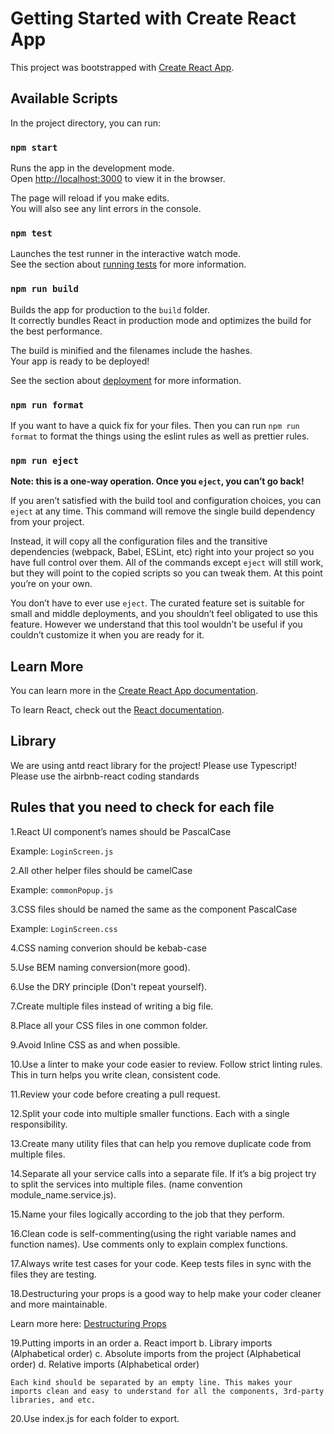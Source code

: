 # Getting Started with Create React App

This project was bootstrapped with [Create React App](https://github.com/facebook/create-react-app).

## Available Scripts

In the project directory, you can run:

### `npm start`

Runs the app in the development mode.\
Open [http://localhost:3000](http://localhost:3000) to view it in the browser.

The page will reload if you make edits.\
You will also see any lint errors in the console.

### `npm test`

Launches the test runner in the interactive watch mode.\
See the section about [running tests](https://facebook.github.io/create-react-app/docs/running-tests) for more information.

### `npm run build`

Builds the app for production to the `build` folder.\
It correctly bundles React in production mode and optimizes the build for the best performance.

The build is minified and the filenames include the hashes.\
Your app is ready to be deployed!

See the section about [deployment](https://facebook.github.io/create-react-app/docs/deployment) for more information.

### `npm run format`

If you want to have a quick fix for your files. Then you can run `npm run format` to format the things using the eslint rules as well as prettier rules.

### `npm run eject`

**Note: this is a one-way operation. Once you `eject`, you can’t go back!**

If you aren’t satisfied with the build tool and configuration choices, you can `eject` at any time. This command will remove the single build dependency from your project.

Instead, it will copy all the configuration files and the transitive dependencies (webpack, Babel, ESLint, etc) right into your project so you have full control over them. All of the commands except `eject` will still work, but they will point to the copied scripts so you can tweak them. At this point you’re on your own.

You don’t have to ever use `eject`. The curated feature set is suitable for small and middle deployments, and you shouldn’t feel obligated to use this feature. However we understand that this tool wouldn’t be useful if you couldn’t customize it when you are ready for it.

## Learn More

You can learn more in the [Create React App documentation](https://facebook.github.io/create-react-app/docs/getting-started).

To learn React, check out the [React documentation](https://reactjs.org/).

## Library

We are using antd react library for the project! Please use Typescript! Please use the airbnb-react coding standards

## Rules that you need to check for each file

1.React UI component’s names should be PascalCase

Example: `LoginScreen.js`

2.All other helper files should be camelCase

Example: `commonPopup.js`

3.CSS files should be named the same as the component PascalCase

Example: `LoginScreen.css`

4.CSS naming converion should be kebab-case

5.Use BEM naming conversion(more good).

6.Use the DRY principle (Don't repeat yourself).

7.Create multiple files instead of writing a big file.

8.Place all your CSS files in one common folder.

9.Avoid Inline CSS as and when possible.

10.Use a linter to make your code easier to review. Follow strict linting rules. This in turn helps you write clean, consistent code.

11.Review your code before creating a pull request.

12.Split your code into multiple smaller functions. Each with a single responsibility.

13.Create many utility files that can help you remove duplicate code from multiple files.

14.Separate all your service calls into a separate file. If it’s a big project try to split the services into multiple files. (name convention module_name.service.js).

15.Name your files logically according to the job that they perform.

16.Clean code is self-commenting(using the right variable names and function names). Use comments only to explain complex functions.

17.Always write test cases for your code. Keep tests files in sync with the files they are testing.

18.Destructuring your props is a good way to help make your coder cleaner and more maintainable.

Learn more here: [Destructuring Props](https://medium.com/@lcriswell/destructuring-props-in-react-b1c295005ce0)

19.Putting imports in an order
a. React import
b. Library imports (Alphabetical order)
c. Absolute imports from the project (Alphabetical order)
d. Relative imports (Alphabetical order)

    Each kind should be separated by an empty line. This makes your imports clean and easy to understand for all the components, 3rd-party libraries, and etc.

20.Use index.js for each folder to export.
